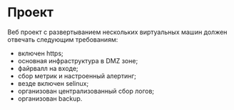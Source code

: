 # Проект

Веб проект с развертыванием нескольких виртуальных машин должен отвечать следующим требованиям:

- включен https;
- основная инфраструктура в DMZ зоне;
- файрвалл на входе;
- сбор метрик и настроенный алертинг;
- везде включен selinux;
- организован централизованный сбор логов;
- организован backup.
